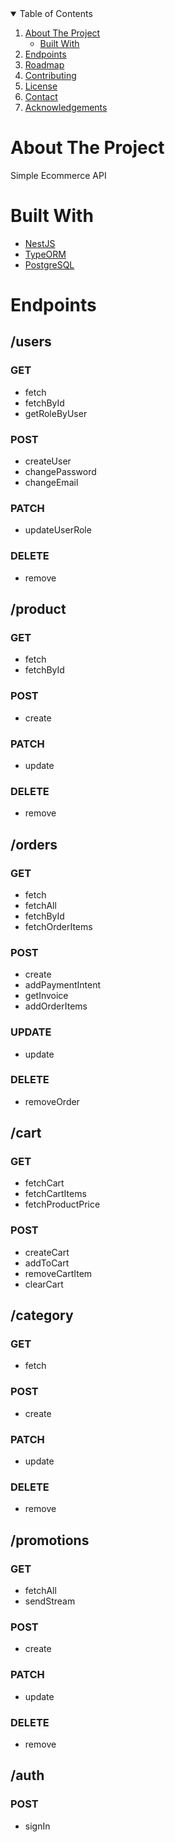 <!-- TABLE OF CONTENTS -->
<details open="open">
  <summary>Table of Contents</summary>
  <ol>
    <li>
      <a href="#about-the-project">About The Project</a>
      <ul>
        <li><a href="#built-with">Built With</a></li>
      </ul>
    </li>
    <li><a href="#endpoints">Endpoints</a></li>
    <li><a href="#roadmap">Roadmap</a></li>
    <li><a href="#contributing">Contributing</a></li>
    <li><a href="#license">License</a></li>
    <li><a href="#contact">Contact</a></li>
    <li><a href="#acknowledgements">Acknowledgements</a></li>
  </ol>
</details>


# About The Project

Simple Ecommerce API

# Built With

* [NestJS](https://github.com/nestjs/nest)
* [TypeORM](https://github.com/typeorm/typeorm)
* [PostgreSQL](https://github.com/postgres/postgres)

# Endpoints

## **/users**

### GET
  - fetch
  - fetchById
  - getRoleByUser

### POST
- createUser
- changePassword
- changeEmail

### PATCH
- updateUserRole

### DELETE
- remove


## **/product**

### GET
- fetch
- fetchById

### POST
- create

### PATCH
- update

### DELETE
- remove

## **/orders**

### GET
- fetch
- fetchAll
- fetchById
- fetchOrderItems

### POST
- create
- addPaymentIntent
- getInvoice
- addOrderItems

### UPDATE
- update

### DELETE
- removeOrder

## **/cart**

### GET
- fetchCart
- fetchCartItems
- fetchProductPrice

### POST
- createCart
- addToCart
- removeCartItem
- clearCart

## **/category**

### GET
- fetch

### POST
- create

### PATCH
- update

### DELETE
- remove

## **/promotions**

### GET
- fetchAll
- sendStream

### POST
- create

### PATCH
- update

### DELETE
- remove

## **/auth**

### POST
- signIn
